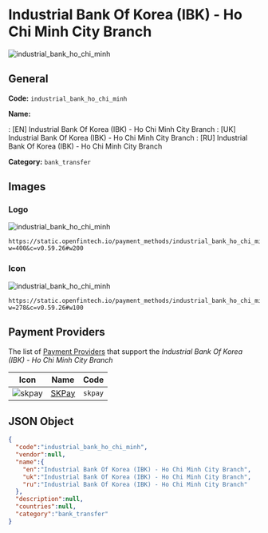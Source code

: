 
# Industrial Bank Of Korea (IBK) - Ho Chi Minh City Branch 
![industrial_bank_ho_chi_minh](https://static.openfintech.io/payment_methods/industrial_bank_ho_chi_minh/logo.png?w=400&c=v0.59.26#w200)  

## General 
**Code:** `industrial_bank_ho_chi_minh` 
 
**Name:** 
 
:	[EN] Industrial Bank Of Korea (IBK) - Ho Chi Minh City Branch 
:	[UK] Industrial Bank Of Korea (IBK) - Ho Chi Minh City Branch 
:	[RU] Industrial Bank Of Korea (IBK) - Ho Chi Minh City Branch 
 
**Category:** `bank_transfer` 
 

## Images 

### Logo 
![industrial_bank_ho_chi_minh](https://static.openfintech.io/payment_methods/industrial_bank_ho_chi_minh/logo.png?w=400&c=v0.59.26#w200)  

```
https://static.openfintech.io/payment_methods/industrial_bank_ho_chi_minh/logo.png?w=400&c=v0.59.26#w200
```  

### Icon 
![industrial_bank_ho_chi_minh](https://static.openfintech.io/payment_methods/industrial_bank_ho_chi_minh/icon.png?w=278&c=v0.59.26#w100)  

```
https://static.openfintech.io/payment_methods/industrial_bank_ho_chi_minh/icon.png?w=278&c=v0.59.26#w100
```  

## Payment Providers 
 
The list of [Payment Providers](/payment-providers/) that support the _Industrial Bank Of Korea (IBK) - Ho Chi Minh City Branch_ 

|Icon|Name|Code| 
|:---:|:---:|:---:| 
|![skpay](https://static.openfintech.io/payment_providers/skpay/icon.png?w=278&c=v0.59.26#w100) |[SKPay](/payment-providers/skpay/)|`skpay`| 
 

## JSON Object 

```json
{
  "code":"industrial_bank_ho_chi_minh",
  "vendor":null,
  "name":{
    "en":"Industrial Bank Of Korea (IBK) - Ho Chi Minh City Branch",
    "uk":"Industrial Bank Of Korea (IBK) - Ho Chi Minh City Branch",
    "ru":"Industrial Bank Of Korea (IBK) - Ho Chi Minh City Branch"
  },
  "description":null,
  "countries":null,
  "category":"bank_transfer"
}
```  
